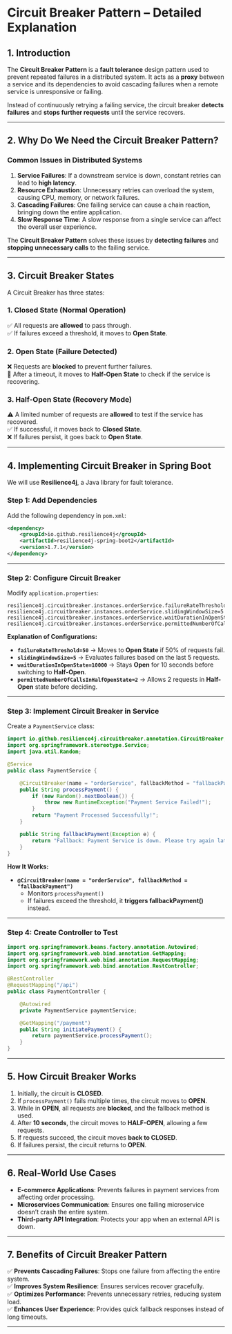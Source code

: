 # **Circuit Breaker Pattern – Detailed Explanation**

## **1. Introduction**
The **Circuit Breaker Pattern** is a **fault tolerance** design pattern used to prevent repeated failures in a distributed system. It acts as a **proxy** between a service and its dependencies to avoid cascading failures when a remote service is unresponsive or failing.

Instead of continuously retrying a failing service, the circuit breaker **detects failures** and **stops further requests** until the service recovers.

---

## **2. Why Do We Need the Circuit Breaker Pattern?**
### **Common Issues in Distributed Systems**
1. **Service Failures**: If a downstream service is down, constant retries can lead to **high latency**.
2. **Resource Exhaustion**: Unnecessary retries can overload the system, causing CPU, memory, or network failures.
3. **Cascading Failures**: One failing service can cause a chain reaction, bringing down the entire application.
4. **Slow Response Time**: A slow response from a single service can affect the overall user experience.

The **Circuit Breaker Pattern** solves these issues by **detecting failures** and **stopping unnecessary calls** to the failing service.

---

## **3. Circuit Breaker States**
A Circuit Breaker has three states:

### **1. Closed State (Normal Operation)**
✅ All requests are **allowed** to pass through.  
✅ If failures exceed a threshold, it moves to **Open State**.

### **2. Open State (Failure Detected)**
❌ Requests are **blocked** to prevent further failures.  
🔄 After a timeout, it moves to **Half-Open State** to check if the service is recovering.

### **3. Half-Open State (Recovery Mode)**
⚠ A limited number of requests are **allowed** to test if the service has recovered.  
✅ If successful, it moves back to **Closed State**.  
❌ If failures persist, it goes back to **Open State**.

---

## **4. Implementing Circuit Breaker in Spring Boot**
We will use **Resilience4j**, a Java library for fault tolerance.

### **Step 1: Add Dependencies**
Add the following dependency in `pom.xml`:
```xml
<dependency>
    <groupId>io.github.resilience4j</groupId>
    <artifactId>resilience4j-spring-boot2</artifactId>
    <version>1.7.1</version>
</dependency>
```

---

### **Step 2: Configure Circuit Breaker**
Modify `application.properties`:
```properties
resilience4j.circuitbreaker.instances.orderService.failureRateThreshold=50
resilience4j.circuitbreaker.instances.orderService.slidingWindowSize=5
resilience4j.circuitbreaker.instances.orderService.waitDurationInOpenState=10000
resilience4j.circuitbreaker.instances.orderService.permittedNumberOfCallsInHalfOpenState=2
```

**Explanation of Configurations:**
- **`failureRateThreshold=50`** → Moves to **Open State** if 50% of requests fail.
- **`slidingWindowSize=5`** → Evaluates failures based on the last 5 requests.
- **`waitDurationInOpenState=10000`** → Stays **Open** for 10 seconds before switching to **Half-Open**.
- **`permittedNumberOfCallsInHalfOpenState=2`** → Allows 2 requests in **Half-Open** state before deciding.

---

### **Step 3: Implement Circuit Breaker in Service**
Create a `PaymentService` class:
```java
import io.github.resilience4j.circuitbreaker.annotation.CircuitBreaker;
import org.springframework.stereotype.Service;
import java.util.Random;

@Service
public class PaymentService {

    @CircuitBreaker(name = "orderService", fallbackMethod = "fallbackPayment")
    public String processPayment() {
        if (new Random().nextBoolean()) {
            throw new RuntimeException("Payment Service Failed!");
        }
        return "Payment Processed Successfully!";
    }

    public String fallbackPayment(Exception e) {
        return "Fallback: Payment Service is down. Please try again later.";
    }
}
```

**How It Works:**
- **`@CircuitBreaker(name = "orderService", fallbackMethod = "fallbackPayment")`**  
  - Monitors `processPayment()`
  - If failures exceed the threshold, it **triggers fallbackPayment()** instead.

---

### **Step 4: Create Controller to Test**
```java
import org.springframework.beans.factory.annotation.Autowired;
import org.springframework.web.bind.annotation.GetMapping;
import org.springframework.web.bind.annotation.RequestMapping;
import org.springframework.web.bind.annotation.RestController;

@RestController
@RequestMapping("/api")
public class PaymentController {

    @Autowired
    private PaymentService paymentService;

    @GetMapping("/payment")
    public String initiatePayment() {
        return paymentService.processPayment();
    }
}
```
---

## **5. How Circuit Breaker Works**
1. Initially, the circuit is **CLOSED**.
2. If `processPayment()` fails multiple times, the circuit moves to **OPEN**.
3. While in **OPEN**, all requests are **blocked**, and the fallback method is used.
4. After **10 seconds**, the circuit moves to **HALF-OPEN**, allowing a few requests.
5. If requests succeed, the circuit moves **back to CLOSED**.
6. If failures persist, the circuit returns to **OPEN**.

---

## **6. Real-World Use Cases**
- **E-commerce Applications**: Prevents failures in payment services from affecting order processing.
- **Microservices Communication**: Ensures one failing microservice doesn’t crash the entire system.
- **Third-party API Integration**: Protects your app when an external API is down.

---

## **7. Benefits of Circuit Breaker Pattern**
✅ **Prevents Cascading Failures**: Stops one failure from affecting the entire system.  
✅ **Improves System Resilience**: Ensures services recover gracefully.  
✅ **Optimizes Performance**: Prevents unnecessary retries, reducing system load.  
✅ **Enhances User Experience**: Provides quick fallback responses instead of long timeouts.  

---
